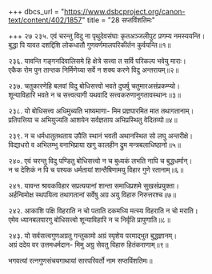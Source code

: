 +++
dbcs_url = "https://www.dsbcproject.org/canon-text/content/402/1857"
title = "28 सप्तविंशतिमः"

+++
२७
२३५. एवं चरन्तु विदु ना पृथुदेवसंघाः 
कृत‍अञ्जलीपुट प्रणम्य नमस्ययन्ति।  
बुद्धा पि यावत दशद्दिशि लोकधातौ 
गुणवर्णमालपरिकीर्तन कुर्वयन्ति॥१॥

२३६. यावन्ति गङ्गनदिवालिसमे हि क्षेत्रे 
सत्त्वा त सर्वि परिकल्प भवेयु माराः।  
एकैक रोम पुन तान्तक निर्मिणेय्या 
सर्वे न शक्य करणे विदु अन्तरायम्॥२॥

२३७. चतुकारणेहि बलवां विदु बोधिसत्त्वो 
भवते दुघर्षु चतुमार‍असंप्रकम्प्यो।  
शून्याविहारि भवते न च सत्त्वत्यागी 
यथवादि सत्त्वकरुणानुगतावस्थानः॥३॥

२३८. यो बोधिसत्त्व अधिमुच्यति भाष्यमाणा-
मिम प्रज्ञपारमित मात तथागतानाम्।  
प्रतिपत्तिया च अभियुज्यति आशयेन 
सर्वज्ञताय अभिप्रस्थितु वेदितव्यो॥४॥

२३९. न च धर्मधातुतथताय उपैति स्थानं 
भवती अथानस्थित सो लघु अन्तरीक्षे।  
विद्याधरो व अभिलम्भु वनाभिप्राया 
खगु कालहीन द्रुम मन्त्रबलाधिष्ठानो॥५॥

२४०. एवं चरन्तु विदु पण्डितु बोधिसत्त्वो 
न च बुध्यकं लभति नापि च बुद्धधर्मान्।  
न च देशिकं न पि च पश्यक धर्मतायां 
शान्तैषिणामयु विहार गुणे रतानाम्॥६॥

२४१. यावन्त श्रावकविहार सप्रत्ययानां 
शान्ता समाधिप्रशमे सुखसंप्रयुक्ता।  
अर्हन्विमोक्ष स्थपयित्व तथागतानां 
सर्वेषु अग्र अयु विहारु निरुत्तरश्च॥७॥

२४२. आकाशि पक्षि विहराति न चो पताति 
दकमध्यि मत्स्य विहराति न चो मराति।  
एमेव ध्यानबलपारगु बोधिसत्त्वो 
शून्याविहारि न च निर्वृति प्रापुणाति॥८॥

२४३. यो सर्वसत्त्वगुण‍अग्रतु गन्तुकामो 
अग्रं स्पृशेय परमाद्भुत बुद्धज्ञानम्।  
अग्रं ददेय वर उत्तमधर्मदान-
मिमु अग्रु सेवतु विहारु हितंकराणाम्॥९॥

भगवत्यां रत्नगुणसंचयगाथायां सारपरिवर्तो नाम सप्तविंशतिमः॥

